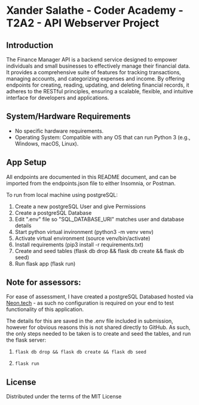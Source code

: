 # Xander Salathe - Coder Academy - T2A2 - API Webserver Project

## Introduction

The Finance Manager API is a backend service designed to empower individuals and small businesses to effectively manage their financial data. It provides a comprehensive suite of features for tracking transactions, managing accounts, and categorizing expenses and income. By offering endpoints for creating, reading, updating, and deleting financial records, it adheres to the RESTful principles, ensuring a scalable, flexible, and intuitive interface for developers and applications.

## System/Hardware Requirements

- No specific hardware requirements.
- Operating System: Compatible with any OS that can run Python 3 (e.g., Windows, macOS, Linux).

## App Setup

All endpoints are documented in this README document, and can be imported from the endpoints.json file to either Insomnia, or Postman.

To run from local machine using postgreSQL:

1. Create a new postgreSQL User and give Permissions
2. Create a postgreSQL Database
3. Edit ".env" file so "SQL_DATABASE_URI" matches user and database details
4. Start python virtual invironment (python3 -m venv venv)
5. Activate virtual environment (source venv/bin/activate)
6. Install requirements (pip3 install -r requirements.txt)
7. Create and seed tables (flask db drop && flask db create && flask db seed)
8. Run flask app (flask run)

## Note for assessors:

For ease of assessment, I have created a postgreSQL Databased hosted via [Neon.tech](neon.tech) - as such no configuration is required on your end to test functionality of this application.

The details for this are saved in the .env file included in submission, however for obvious reasons this is not shared directly to GitHub. As such, the only steps needed to be taken is to create and seed the tables, and run the flask server:

1. `flask db drop && flask db create && flask db seed`

2. `flask run`

## License

Distributed under the terms of the MIT License